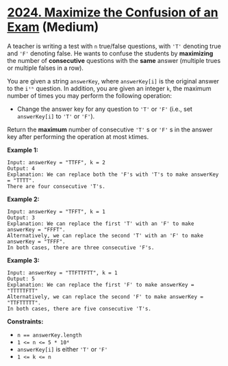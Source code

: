 # [2024. Maximize the Confusion of an Exam][link] (Medium)

[link]: https://leetcode.com/problems/maximize-the-confusion-of-an-exam/

A teacher is writing a test with `n` true/false questions, with `'T'` denoting true and `'F'`
denoting false. He wants to confuse the students by **maximizing** the number of **consecutive**
questions with the **same** answer (multiple trues or multiple falses in a row).

You are given a string `answerKey`, where `answerKey[i]` is the original answer to the `iᵗʰ`
question. In addition, you are given an integer `k`, the maximum number of times you may perform the
following operation:

- Change the answer key for any question to `'T'` or `'F'` (i.e., set `answerKey[i]` to `'T'` or
`'F'`).

Return the **maximum** number of consecutive `'T'` s or `'F'` s in the answer key after performing
the operation at most `k`times.

**Example 1:**

```
Input: answerKey = "TTFF", k = 2
Output: 4
Explanation: We can replace both the 'F's with 'T's to make answerKey = "TTTT".
There are four consecutive 'T's.
```

**Example 2:**

```
Input: answerKey = "TFFT", k = 1
Output: 3
Explanation: We can replace the first 'T' with an 'F' to make answerKey = "FFFT".
Alternatively, we can replace the second 'T' with an 'F' to make answerKey = "TFFF".
In both cases, there are three consecutive 'F's.
```

**Example 3:**

```
Input: answerKey = "TTFTTFTT", k = 1
Output: 5
Explanation: We can replace the first 'F' to make answerKey = "TTTTTFTT"
Alternatively, we can replace the second 'F' to make answerKey = "TTFTTTTT".
In both cases, there are five consecutive 'T's.
```

**Constraints:**

- `n == answerKey.length`
- `1 <= n <= 5 * 10⁴`
- `answerKey[i]` is either `'T'` or `'F'`
- `1 <= k <= n`

